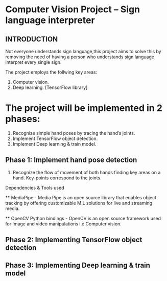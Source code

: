 # Computer Vision Project – Sign language interpreter

## INTRODUCTION

Not everyone understands sign language,this project aims to solve this by removing the need of having a person who understands sign language interpret every single sign.

The project employs the follwing key areas:
1. Computer vision.
2. Deep learning. [TensorFlow library]

# The project will be implemented in 2 phases:
1. Recognize simple hand poses by tracing the hand’s joints.
2. Implement TensorFlow object detection.
3. Implement Deep learning & train model.

## Phase 1: Implement hand pose detection
1. Recognize the flow of movement of both hands finding key areas on a hand. Key-points correspond to the joints.

Dependencies & Tools used

** MediaPipe - Media Pipe is an open source library that enables object tracking by offering customizable M.L solutions for live and streaming media.

** OpenCV Python bindings - OpenCV is an open source framework used for Image and video manipulations i.e Computer vision.

## Phase 2: Implementing TensorFlow object detection

## Phase 3: Implementing Deep learning & train model

